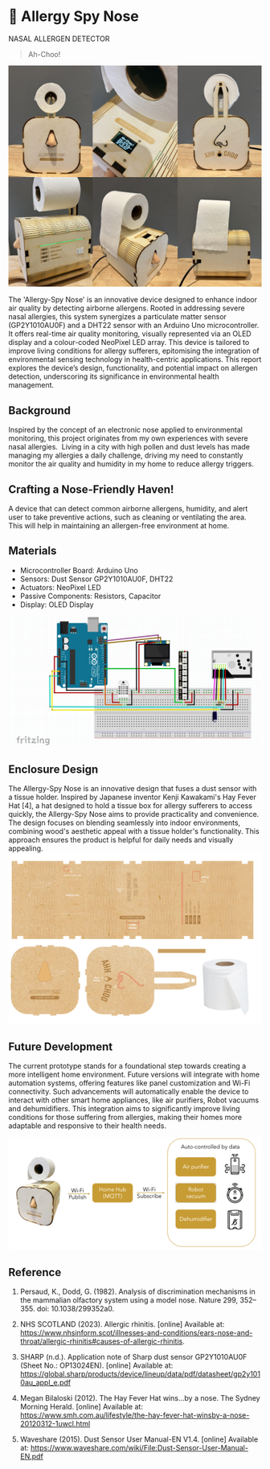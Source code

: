 # 🤧 Allergy Spy Nose  
NASAL ALLERGEN DETECTOR​   
>Ah-Choo!

![device](./img/device.png)   

The 'Allergy-Spy Nose' is an innovative device designed to enhance indoor air quality by detecting airborne allergens. Rooted in addressing severe nasal allergies, this system synergizes a particulate matter sensor (GP2Y1010AU0F) and a DHT22 sensor with an Arduino Uno microcontroller. It offers real-time air quality monitoring, visually represented via an OLED display and a colour-coded NeoPixel LED array. This device is tailored to improve living conditions for allergy sufferers, epitomising the integration of environmental sensing technology in health-centric applications. This report explores the device’s design, functionality, and potential impact on allergen detection, underscoring its significance in environmental health management.  
## Background  
Inspired by the concept of an electronic nose applied to environmental monitoring, this project originates from my own experiences with severe nasal allergies. ​ 
Living in a city with high pollen and dust levels has made managing my allergies a daily challenge, driving my need to constantly monitor the air quality and humidity in my home to reduce allergy triggers.​  
## Crafting a Nose-Friendly Haven!  
A device that can detect common airborne allergens, humidity, and alert user to take preventive actions, such as cleaning or ventilating the area. This will help in maintaining an allergen-free environment at home.​  
## Materials  
- Microcontroller Board: Arduino Uno​  
- Sensors: Dust Sensor GP2Y1010AU0F, DHT22 ​  
- Actuators: NeoPixel LED​  
- Passive Components: Resistors, Capacitor ​  
- Display: OLED Display
  
![Arduino/Wire Design.png](https://github.com/sjosk/AllergySpy-Nose-Monitor/blob/main/Arduino/Wire%20Design.png?raw=true)

## Enclosure Design  
The Allergy-Spy Nose is an innovative design that fuses a dust sensor with a tissue holder. Inspired by Japanese inventor Kenji Kawakami's Hay Fever Hat [4], a hat designed to hold a tissue box for allergy sufferers to access quickly, the Allergy-Spy Nose aims to provide practicality and convenience. The design focuses on blending seamlessly into indoor environments, combining wood's aesthetic appeal with a tissue holder's functionality. This approach ensures the product is helpful for daily needs and visually appealing.  
![design](Enclosure/mockup.png)

## Future Development 

The current prototype stands for a foundational step towards creating a more intelligent home environment. Future versions will integrate with home automation systems, offering features like panel customization and Wi-Fi connectivity. Such advancements will automatically enable the device to interact with other smart home appliances, like air purifiers, Robot vacuums and dehumidifiers. This integration aims to significantly improve living conditions for those suffering from allergies, making their homes more adaptable and responsive to their health needs. 

![futuredevelopment](./img/Futuredevelopment.png) 

## Reference  

1. Persaud, K., Dodd, G. (1982). Analysis of discrimination mechanisms in the mammalian olfactory system using a model nose. Nature 299, 352–355. doi: 10.1038/299352a0. 

2. NHS SCOTLAND (2023). Allergic rhinitis. [online] Available at: https://www.nhsinform.scot/illnesses-and-conditions/ears-nose-and-throat/allergic-rhinitis#causes-of-allergic-rhinitis. 

3. SHARP (n.d.). Application note of Sharp dust sensor GP2Y1010AU0F (Sheet No.: OP13024EN). [online] Available at: https://global.sharp/products/device/lineup/data/pdf/datasheet/gp2y1010au_appl_e.pdf 

4. Megan Bilaloski (2012). The Hay Fever Hat wins...by a nose. The Sydney Morning Herald. [online] Available at: https://www.smh.com.au/lifestyle/the-hay-fever-hat-winsby-a-nose-20120312-1uwcl.html 

5. Waveshare (2015). Dust Sensor User Manual-EN V1.4. [online] Available at: https://www.waveshare.com/wiki/File:Dust-Sensor-User-Manual-EN.pdf 
